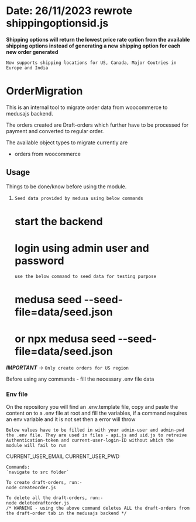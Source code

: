 # Date: 26/11/2023 rewrote shippingoptionsid.js

**Shipping options will return the lowest price rate option from the available shipping options instead of generating a new shipping option for each new order generated**

`Now supports shipping locations for US, Canada, Major Coutries in Europe and India`

# OrderMigration

This is an internal tool to migrate order data from woocommerce to medusajs backend.

The orders created are Draft-orders which further have to be processed for payment and converted to regular order.

The available object types to migrate currently are

- orders from woocommerce

## Usage

Things to be done/know before using the module.

1. `Seed data provided by medusa using below commands`
   # start the backend
   # login using admin user and password
   `use the below command to seed data for testing purpose`
   # medusa seed --seed-file=data/seed.json
   # or npx medusa seed --seed-file=data/seed.json

**_IMPORTANT_** -> `Only create orders for US region`

Before using any commands - fill the necessary .env file data

### Env file

On the repository you will find an .env.template file, copy and paste the content on to a .env file at root and fill the variables, if a command requires an env variable and it is not set then a error will throw

`Below values have to be filled in with your admin-user and admin-pwd the .env file. They are used in files - api.js and uid.js to retreive Authentication-token and current-user-login-ID without which the module will fail to run`

CURRENT_USER_EMAIL
CURRENT_USER_PWD

```
Commands:
`navigate to src folder`

To create draft-orders, run:-
node createorder.js

To delete all the draft-orders, run:-
node deletedraftorder.js
/* WARNING - using the above command deletes ALL the draft-orders from the draft-order tab in the medusajs backend */

```
